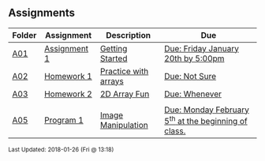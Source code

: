 ## Assignments
| Folder | Assignment | Description | Due|
 | ------------|------------|------------|------------|
 | [A01](https://github.com/rugbyprof/1063-Data-Structures/tree/master/Assignments/A05) | [ Assignment 1 ](https://github.com/rugbyprof/1063-Data-Structures/tree/master/Assignments/A05) | [ Getting Started](https://github.com/rugbyprof/1063-Data-Structures/tree/master/Assignments/A05) | [Due: Friday January 20th by 5:00pm](https://github.com/rugbyprof/1063-Data-Structures/tree/master/Assignments/A05) |
 | [A02](https://github.com/rugbyprof/1063-Data-Structures/tree/master/Assignments/A05) | [ Homework 1 ](https://github.com/rugbyprof/1063-Data-Structures/tree/master/Assignments/A05) | [ Practice with arrays](https://github.com/rugbyprof/1063-Data-Structures/tree/master/Assignments/A05) | [Due: Not Sure](https://github.com/rugbyprof/1063-Data-Structures/tree/master/Assignments/A05) |
 | [A03](https://github.com/rugbyprof/1063-Data-Structures/tree/master/Assignments/A05) | [ Homework 2 ](https://github.com/rugbyprof/1063-Data-Structures/tree/master/Assignments/A05) | [ 2D Array Fun](https://github.com/rugbyprof/1063-Data-Structures/tree/master/Assignments/A05) | [Due: Whenever](https://github.com/rugbyprof/1063-Data-Structures/tree/master/Assignments/A05) |
 |  |
 | [A05](https://github.com/rugbyprof/1063-Data-Structures/tree/master/Assignments/A05) | [ Program 1 ](https://github.com/rugbyprof/1063-Data-Structures/tree/master/Assignments/A05) | [ Image Manipulation](https://github.com/rugbyprof/1063-Data-Structures/tree/master/Assignments/A05) | [Due: Monday February 5<sup>th</sup> at the beginning of class.](https://github.com/rugbyprof/1063-Data-Structures/tree/master/Assignments/A05) |

<sup>Last Updated: 2018-01-26 (Fri @ 13:18)</sup>
